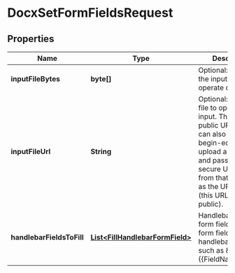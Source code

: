 
# DocxSetFormFieldsRequest

## Properties
Name | Type | Description | Notes
------------ | ------------- | ------------- | -------------
**inputFileBytes** | **byte[]** | Optional: Bytes of the input file to operate on |  [optional]
**inputFileUrl** | **String** | Optional: URL of a file to operate on as input.  This can be a public URL, or you can also use the begin-editing API to upload a document and pass in the secure URL result from that operation as the URL here (this URL is not public). |  [optional]
**handlebarFieldsToFill** | [**List&lt;FillHandlebarFormField&gt;**](FillHandlebarFormField.md) | Handlebar style form fields to fill in; form field that is handlebar style, such as \&quot;{{FieldName}}\&quot; |  [optional]



